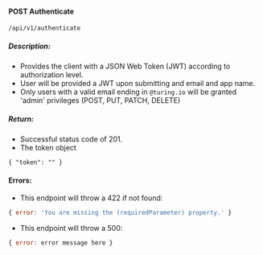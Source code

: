 #### POST Authenticate
`/api/v1/authenticate`

##### Description:
- Provides the client with a JSON Web Token (JWT) according to authorization level.
- User will be provided a JWT upon submitting and email and app name.
- Only users with a valid email ending in `@turing.io` will be granted 'admin' privileges (POST, PUT, PATCH, DELETE)

##### Return:
- Successful status code of 201.
- The token object

`{
  "token": ""
  }
`

#### Errors:
- This endpoint will throw a 422 if not found:

```javascript
{ error: 'You are missing the (requiredParameter) property.' }
```

- This endpoint will throw a 500:

```javascript
{ error: error message here }
```
